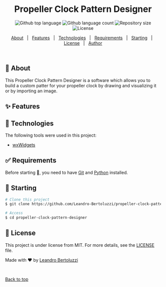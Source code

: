 <h1 align="center">Propeller Clock Pattern Designer</h1>

<p align="center">
  <img alt="Github top language" src="https://img.shields.io/github/languages/top/Leandro-Bertoluzzi/propeller-clock-pattern-designer?color=56BEB8">

  <img alt="Github language count" src="https://img.shields.io/github/languages/count/Leandro-Bertoluzzi/propeller-clock-pattern-designer?color=56BEB8">

  <img alt="Repository size" src="https://img.shields.io/github/repo-size/Leandro-Bertoluzzi/propeller-clock-pattern-designer?color=56BEB8">

  <img alt="License" src="https://img.shields.io/github/license/Leandro-Bertoluzzi/propeller-clock-pattern-designer?color=56BEB8">
</p>

<!-- Status -->

<!-- <h4 align="center"> 
	🚧  Propeller Clock Pattern Designer 🚀 Under construction...  🚧
</h4> 

<hr> -->

<p align="center">
  <a href="#dart-about">About</a> &#xa0; | &#xa0; 
  <a href="#sparkles-features">Features</a> &#xa0; | &#xa0;
  <a href="#rocket-technologies">Technologies</a> &#xa0; | &#xa0;
  <a href="#white_check_mark-requirements">Requirements</a> &#xa0; | &#xa0;
  <a href="#checkered_flag-starting">Starting</a> &#xa0; | &#xa0;
  <a href="#memo-license">License</a> &#xa0; | &#xa0;
  <a href="https://github.com/Leandro-Bertoluzzi" target="_blank">Author</a>
</p>

<br>

## :dart: About ##

This Propeller Clock Pattern Designer is a software which allows you to build a custom patter for your propeller clock by drawing and visualizing it or by importing an image.

## :sparkles: Features ##



## :rocket: Technologies ##

The following tools were used in this project:

- [wxWidgets](https://www.wxwidgets.org/)

## :white_check_mark: Requirements ##

Before starting :checkered_flag:, you need to have [Git](https://git-scm.com) and [Python](https://www.python.org/) installed.

## :checkered_flag: Starting ##

```bash
# Clone this project
$ git clone https://github.com/Leandro-Bertoluzzi/propeller-clock-pattern-designer

# Access
$ cd propeller-clock-pattern-designer
```

## :memo: License ##

This project is under license from MIT. For more details, see the [LICENSE](LICENSE) file.

Made with :heart: by <a href="https://github.com/Leandro-Bertoluzzi" target="_blank">Leandro Bertoluzzi</a>

&#xa0;

<a href="#top">Back to top</a>
